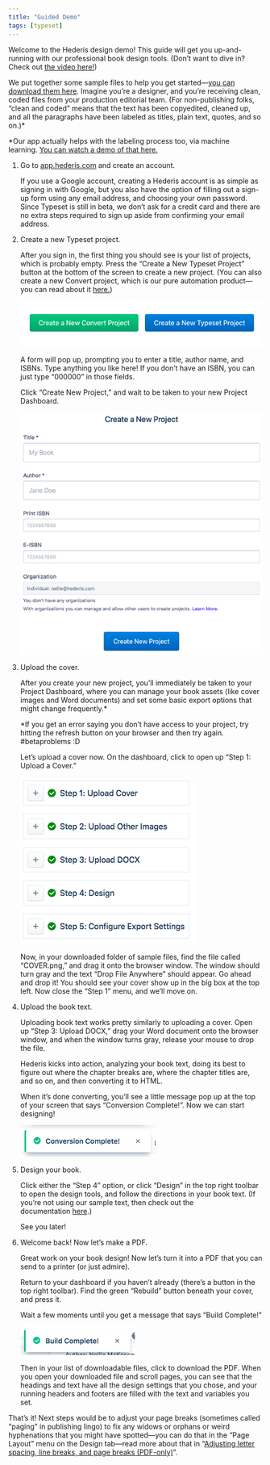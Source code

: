 ```yaml
---
title: "Guided Demo"
tags: [typeset]
---
```

 
<html><body><section data-type="chapter" class="hsecchapter" data-hederis-type="hsecchapter" id="guided-demo" data-pi-attrs="id: guided-demo; data-tags: typeset;" role="doc-chapter" data-tags="typeset" data-author-name=" " data-book-title=" " title="Guided Demo"><p class="hblkp" data-hederis-type="hblkp" id="pPhjQwVNh">Welcome to the Hederis design demo! This guide will get you up-and-running with our professional book design tools. (Don&#8217;t want to dive in? Check out&#160;<a href="https://youtu.be/KjJA1HvvEhw" target="_blank" class="hspana" data-hederis-type="hspana" id="pyNPkFFZN">the video here!</a>)</p><p class="hblkp" data-hederis-type="hblkp" id="pROAwO6SZ">We put together some sample files to help you get started&#8212;<a href="https://www.dropbox.com/s/0t99hotj0svng8h/hederis-demo-files.zip?dl=0" target="_blank" class="hspana" data-hederis-type="hspana" id="p9TWDFSJk">you can download them here</a>. Imagine you&#8217;re a designer, and you&#8217;re receiving clean, coded files from your production editorial team. (For non-publishing folks, &#8220;clean and coded&#8221; means that the text has been copyedited, cleaned up, and all the paragraphs have been labeled as titles, plain text, quotes, and so on.)*</p><p class="hblkp" data-hederis-type="hblkp" id="pPvHHMZMr">*Our app actually helps with the labeling process too, via machine learning.&#160;<a href="https://www.youtube.com/embed/vyuVLK4JIkg" target="_blank" class="hspana" data-hederis-type="hspana" id="pueYshn7T">You can watch a demo of that here.</a></p><ol class="hwprnumlist" data-hederis-type="hwprnumlist" id="ppXPkpMct"><li class="hblkoli" data-hederis-type="hblkoli" id="liW8WhIRwP"><p class="hblkoli" data-hederis-type="hblklip" id="pvSyy1Y0v">Go to&#160;<a href="http://app.hederis.com/" target="_blank" class="hspana" data-hederis-type="hspana" id="pb7Ck8ONd">app.hederis.com</a>&#160;and create an account.</p><p class="hblklicont" data-hederis-type="hblklicont" id="pIHi8lVzB">If you use a Google account, creating a Hederis account is as simple as signing in with Google, but you also have the option of filling out a sign-up form using any email address, and choosing your own password. Since Typeset is still in beta, we don&#8217;t ask for a credit card and there are no extra steps required to sign up aside from confirming your email address.</p></li><li class="hblkoli" data-hederis-type="hblkoli" id="liFIjBcT22"><p class="hblkoli" data-hederis-type="hblklip" id="p9NvX2qdp">Create a new Typeset project.</p><p class="hblklicont" data-hederis-type="hblklicont" id="pXBBNlm9S">After you sign in, the first thing you should see is your list of projects, which is probably empty. Press the &#8220;Create a New Typeset Project&#8221; button at the bottom of the screen to create a new project. (You can also create a new Convert project, which is our pure automation product&#8212;you can read about it&#160;<a href="https://www.hederis.com/products.html" target="_blank" class="hspana" data-hederis-type="hspana" id="pQaUdRe2G">here.</a>)</p><img data-hederis-type="hblkimg" class="hblkimg" id="pZgkmKRcb" src="/images/createprojectbutton.png" data-img-src="/images/createprojectbutton.png"/><p class="hblklicont" data-hederis-type="hblklicont" id="p5JFiYEa8">A form will pop up, prompting you to enter a title, author name, and ISBNs. Type anything you like here! If you don&#8217;t have an ISBN, you can just type &#8220;000000&#8221; in those fields.</p><p class="hblklicont" data-hederis-type="hblklicont" id="p2G628x5Y">Click &#8220;Create New Project,&#8221; and wait to be taken to your new Project Dashboard.</p><img data-hederis-type="hblkimg" class="hblkimg" id="poMOVrFPi" src="/images/createnewproject.png" data-img-src="/images/createnewproject.png"/></li><li class="hblkoli" data-hederis-type="hblkoli" id="li6nCBzZFZ"><p class="hblkoli" data-hederis-type="hblklip" id="prfS0NGR4">Upload the cover.</p><p class="hblklicont" data-hederis-type="hblklicont" id="pGCMXdJPV">After you create your new project, you&#8217;ll immediately be taken to your Project Dashboard, where you can manage your book assets (like cover images and Word documents) and set some basic export options that might change frequently.*</p><p class="hblklicont" data-hederis-type="hblklicont" id="p6U0vBkm1">*If you get an error saying you don&#8217;t have access to your project, try hitting the refresh button on your browser and then try again. #betaproblems :D</p><p class="hblklicont" data-hederis-type="hblklicont" id="puLXpzNHQ">Let&#8217;s upload a cover now. On the dashboard, click to open up &#8220;Step 1: Upload a Cover.&#8221;</p><img data-hederis-type="hblkimg" class="hblkimg" id="pynl0ybko" src="/images/uploadacover.png" data-img-src="/images/uploadacover.png"/><p class="hblklicont" data-hederis-type="hblklicont" id="pFDXoCsoU">Now, in your downloaded folder of sample files, find the file called &#8220;COVER.png,&#8221; and drag it onto the browser window. The window should turn gray and the text &#8220;Drop File Anywhere&#8221; should appear. Go ahead and drop it! You should see your cover show up in the big box at the top left. Now close the &#8220;Step 1&#8221; menu, and we&#8217;ll move on.</p></li><li class="hblkoli" data-hederis-type="hblkoli" id="liZqyh1WpY"><p class="hblkoli" data-hederis-type="hblklip" id="pRDkCbGXM">Upload the book text.</p><p class="hblklicont" data-hederis-type="hblklicont" id="pAfejhNvf">Uploading book text works pretty similarly to uploading a cover. Open up &#8220;Step 3: Upload DOCX,&#8221; drag your Word document onto the browser window, and when the window turns gray, release your mouse to drop the file.</p><p class="hblklicont" data-hederis-type="hblklicont" id="pEv8ANrxC">Hederis kicks into action, analyzing your book text, doing its best to figure out where the chapter breaks are, where the chapter titles are, and so on, and then converting it to HTML.</p><p class="hblklicont" data-hederis-type="hblklicont" id="pAI64BWKU">When it&#8217;s done converting, you&#8217;ll see a little message pop up at the top of your screen that says &#8220;Conversion Complete!&#8221;. Now we can start designing!</p><img data-hederis-type="hblkimg" class="hblkimg" id="pV7mmLe4J" src="/images/conversioncomplete.png" data-img-src="/images/conversioncomplete.png"/></li><li class="hblkoli" data-hederis-type="hblkoli" id="liHG9xP9Qd"><p class="hblkoli" data-hederis-type="hblklip" id="pEV79VKtl">Design your book.</p><p class="hblklicont" data-hederis-type="hblklicont" id="ppDpxqFFp">Click either the &#8220;Step 4&#8221; option, or click &#8220;Design&#8221; in the top right toolbar to open the design tools, and follow the directions in your book text. (If you&#8217;re not using our sample text, then check out the documentation&#160;<a href="https://www.hederis.com/demo.html" target="_blank" class="hspana" data-hederis-type="hspana" id="pgRrVYOSU">here</a>.)</p><p class="hblklicont" data-hederis-type="hblklicont" id="pAbjX9dpk">See you later!</p></li><li class="hblkoli" data-hederis-type="hblkoli" id="liOhcon9G7"><p class="hblkoli" data-hederis-type="hblklip" id="p08fui1LU">Welcome back! Now let&#8217;s make a PDF.</p><p class="hblklicont" data-hederis-type="hblklicont" id="prxnSPOfg">Great work on your book design! Now let&#8217;s turn it into a PDF that you can send to a printer (or just admire).</p><p class="hblklicont" data-hederis-type="hblklicont" id="pSapx0zj2">Return to your dashboard if you haven&#8217;t already (there&#8217;s a button in the top right toolbar). Find the green &#8220;Rebuild&#8221; button beneath your cover, and press it.</p><p class="hblklicont" data-hederis-type="hblklicont" id="pwD7VWm33">Wait a few moments until you get a message that says &#8220;Build Complete!&#8221;</p><img data-hederis-type="hblkimg" class="hblkimg" id="pcCYypW0K" src="/images/buildcomplete.png" data-img-src="/images/buildcomplete.png"/><p class="hblklicont" data-hederis-type="hblklicont" id="pWx5RLkoJ">Then in your list of downloadable files, click to download the PDF. When you open your downloaded file and scroll pages, you can see that the headings and text have all the design settings that you chose, and your running headers and footers are filled with the text and variables you set.</p></li></ol><p class="hblkp" data-hederis-type="hblkp" id="pZpjYyECB">That&#8217;s it! Next steps would be to adjust your page breaks (sometimes called &#8220;paging&#8221; in publishing lingo) to fix any widows or orphans or weird hyphenations that you might have spotted&#8212;you can do that in the &#8220;Page Layout&#8221; menu on the Design tab&#8212;read more about that in &#8220;<a href="{% link _docs/page-layout-menu.md %}" class="hspana" data-hederis-type="hspana" id="pDBjIbksZ">Adjusting letter spacing, line breaks, and page breaks (PDF-only)</a>&#8221;.</p></section></body></html>
